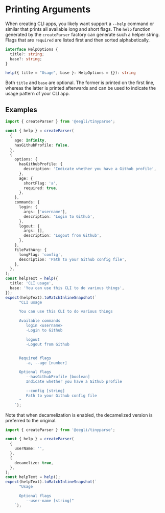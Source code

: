 # Printing Arguments

When creating CLI apps, you likely want support a `--help` command or similar that prints all available long and short flags. The `help` function generated by the `createParser` factory can generate such a helper string. Flags that are `required` are listed first and then sorted alphabetically.

```ts
interface HelpOptions {
  title?: string;
  base?: string;
}

help({ title = "Usage", base }: HelpOptions = {}): string
```

Both `title` and `base` are optional. The former is printed on the first line, whereas the latter is printed afterwards and can be used to indicate the usage pattern of your CLI app.

## Examples

<!-- doctest: printing args, without decamelization -->

```ts
import { createParser } from '@eegli/tinyparse';

const { help } = createParser(
  {
    age: Infinity,
    hasGithubProfile: false,
  },
  {
    options: {
      hasGithubProfile: {
        description: 'Indicate whether you have a Github profile',
      },
      age: {
        shortFlag: 'a',
        required: true,
      },
    },
    commands: {
      login: {
        args: ['username'],
        description: 'Login to Github',
      },
      logout: {
        args: [],
        description: 'Logout from Github',
      },
    },
    filePathArg: {
      longFlag: 'config',
      description: 'Path to your Github config file',
    },
  },
);
const helpText = help({
  title: 'CLI usage',
  base: 'You can use this CLI to do various things',
});
expect(helpText).toMatchInlineSnapshot(`
      "CLI usage

      You can use this CLI to do various things

      Available commands
         login <username>
         -Login to Github

         logout 
         -Logout from Github


      Required flags
         -a, --age [number]

      Optional flags
         --hasGithubProfile [boolean]
         Indicate whether you have a Github profile

         --config [string]
         Path to your Github config file
      "
    `);
```

<!-- doctest: printing args, with decamelization -->

Note that when decamelization is enabled, the decamelized version is preferred to the original.

```ts
import { createParser } from '@eegli/tinyparse';

const { help } = createParser(
  {
    userName: '',
  },
  {
    decamelize: true,
  },
);
const helpText = help();
expect(helpText).toMatchInlineSnapshot(`
      "Usage

      Optional flags
         --user-name [string]"
    `);
```
